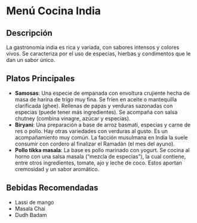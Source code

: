 # Menú Cocina India

## Descripción
La gastronomía india es rica y variada, con sabores intensos y colores vivos. Se caracteriza por el uso de especias, hierbas y condimentos que le dan un sabor único. 

## Platos Principales
- **Samosas**: Una especie de empanada con envoltura crujiente hecha de masa de harina de trigo muy fina. Se fríen en aceite o mantequilla clarificada (ghee). Rellenas de papas y verduras sazonadas con especias 
(puede tener más ingredientes). Se acompaña con salsa chutney (combina vinagre, azúcar y especias).
- **Biryani**: Una preparación a base de arroz basmati, especias y carne de res o pollo. Hay otras variedades con verduras al gusto. Es un acompañamiento muy común. La facción musulmana en India la 
suele consumir con cordero al finalizar el Ramadán (el mes del ayuno). 
- **Pollo tikka masala**: La base es pollo marinado con yogurt. Se cocina al horno con una salsa masala (“mezcla de especias”), 
la cual contiene, entre otros ingredientes, tomate, ajo y leche de coco. Estos aportan cremosidad y un sabor aromático. 

## Bebidas Recomendadas
- Lassi de mango
- Masala Chai
- Dudh Badam


